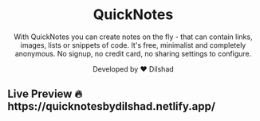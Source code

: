 <h1 align="center">
  QuickNotes
</h1>
<p align="center">
With QuickNotes you can create notes on the fly - that can contain links, images, lists or snippets of code.
It's free, minimalist and completely anonymous.
No signup, no credit card, no sharing settings to configure.
</p>
<p align="center">
  Developed by ❤ Dilshad
</p>  
<h2>Live Preview 🔥 https://quicknotesbydilshad.netlify.app/</h2>
